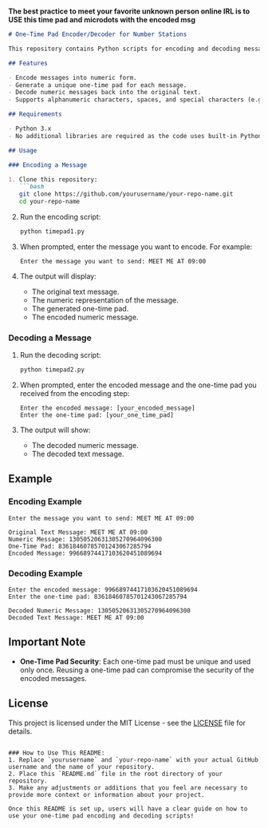 <br><b>The best practice to meet your favorite unknown person online IRL is to USE this time pad and microdots with the encoded msg</br></b>

```markdown
# One-Time Pad Encoder/Decoder for Number Stations

This repository contains Python scripts for encoding and decoding messages using a one-time pad (OTP). It simulates the concept of number stations by converting messages into numeric form, encoding them with a randomly generated OTP, and then allowing for decoding of those messages.

## Features

- Encode messages into numeric form.
- Generate a unique one-time pad for each message.
- Decode numeric messages back into the original text.
- Supports alphanumeric characters, spaces, and special characters (e.g., `:`, `.`, `,`, etc.).

## Requirements

- Python 3.x
- No additional libraries are required as the code uses built-in Python modules.

## Usage

### Encoding a Message

1. Clone this repository:
   ```bash
   git clone https://github.com/yourusername/your-repo-name.git
   cd your-repo-name
   ```

2. Run the encoding script:
   ```bash
   python timepad1.py
   ```

3. When prompted, enter the message you want to encode. For example:
   ```
   Enter the message you want to send: MEET ME AT 09:00
   ```

4. The output will display:
   - The original text message.
   - The numeric representation of the message.
   - The generated one-time pad.
   - The encoded numeric message.

### Decoding a Message

1. Run the decoding script:
   ```bash
   python timepad2.py
   ```

2. When prompted, enter the encoded message and the one-time pad you received from the encoding step:
   ```
   Enter the encoded message: [your_encoded_message]
   Enter the one-time pad: [your_one_time_pad]
   ```

3. The output will show:
   - The decoded numeric message.
   - The decoded text message.

## Example

### Encoding Example
```plaintext
Enter the message you want to send: MEET ME AT 09:00

Original Text Message: MEET ME AT 09:00
Numeric Message: 13050520631305270964096300
One-Time Pad: 83618460785701243067285794
Encoded Message: 99668974417103620451089694
```

### Decoding Example
```plaintext
Enter the encoded message: 99668974417103620451089694
Enter the one-time pad: 83618460785701243067285794

Decoded Numeric Message: 13050520631305270964096300
Decoded Text Message: MEET ME AT 09:00
```

## Important Note
- **One-Time Pad Security**: Each one-time pad must be unique and used only once. Reusing a one-time pad can compromise the security of the encoded messages.

## License
This project is licensed under the MIT License - see the [LICENSE](LICENSE) file for details.
```

### How to Use This README:
1. Replace `yourusername` and `your-repo-name` with your actual GitHub username and the name of your repository.
2. Place this `README.md` file in the root directory of your repository.
3. Make any adjustments or additions that you feel are necessary to provide more context or information about your project. 

Once this README is set up, users will have a clear guide on how to use your one-time pad encoding and decoding scripts!
